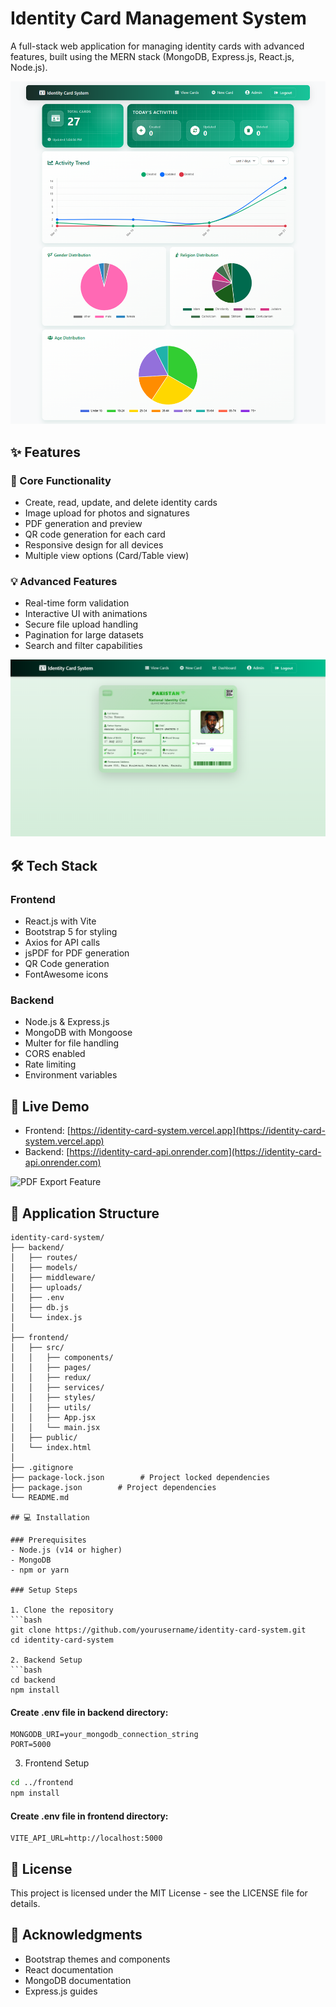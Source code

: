 # Identity Card Management System

A full-stack web application for managing identity cards with advanced features, built using the MERN stack (MongoDB, Express.js, React.js, Node.js).

![Dashboard Preview](./docs/images/dashboard.png)

## ✨ Features

### 🎯 Core Functionality
- Create, read, update, and delete identity cards
- Image upload for photos and signatures
- PDF generation and preview
- QR code generation for each card
- Responsive design for all devices
- Multiple view options (Card/Table view)

### 💡 Advanced Features
- Real-time form validation
- Interactive UI with animations
- Secure file upload handling
- Pagination for large datasets
- Search and filter capabilities

![Card Detail View](./docs/images/card-detail.png)

## 🛠️ Tech Stack

### Frontend
- React.js with Vite
- Bootstrap 5 for styling
- Axios for API calls
- jsPDF for PDF generation
- QR Code generation
- FontAwesome icons

### Backend
- Node.js & Express.js
- MongoDB with Mongoose
- Multer for file handling
- CORS enabled
- Rate limiting
- Environment variables

## 🚀 Live Demo

- Frontend: [https://identity-card-system.vercel.app](https://identity-card-system.vercel.app)
- Backend: [https://identity-card-api.onrender.com](https://identity-card-api.onrender.com)

![PDF Export Feature](./docs/images/pdf-export.png)

## 📱 Application Structure
```plaintext
identity-card-system/
├── backend/
│   ├── routes/
│   ├── models/
│   ├── middleware/
│   ├── uploads/
│   ├── .env
│   ├── db.js
│   └── index.js
│
├── frontend/
│   ├── src/
│   │   ├── components/
│   │   ├── pages/
│   │   ├── redux/
│   │   ├── services/
│   │   ├── styles/
│   │   ├── utils/
│   │   ├── App.jsx
│   │   └── main.jsx
│   ├── public/
│   └── index.html
│
├── .gitignore        
├── package-lock.json        # Project locked dependencies
├── package.json        # Project dependencies
└── README.md

## 💻 Installation

### Prerequisites
- Node.js (v14 or higher)
- MongoDB
- npm or yarn

### Setup Steps

1. Clone the repository
```bash
git clone https://github.com/yourusername/identity-card-system.git
cd identity-card-system

2. Backend Setup
```bash
cd backend
npm install
 ```

#### Create .env file in backend directory:

```plaintext
MONGODB_URI=your_mongodb_connection_string
PORT=5000
 ```

3. Frontend Setup
```bash
cd ../frontend
npm install
 ```

#### Create .env file in frontend directory:

```plaintext
VITE_API_URL=http://localhost:5000
 ```

 ## 📄 License
This project is licensed under the MIT License - see the LICENSE file for details.

## 👏 Acknowledgments
- Bootstrap themes and components
- React documentation
- MongoDB documentation
- Express.js guides